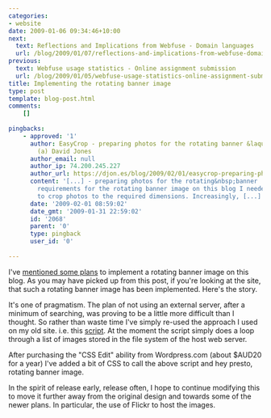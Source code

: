 ```yaml
---
categories:
- website
date: 2009-01-06 09:34:46+10:00
next:
  text: Reflections and Implications from Webfuse - Domain languages
  url: /blog/2009/01/07/reflections-and-implications-from-webfuse-domain-languages/
previous:
  text: Webfuse usage statistics - Online assignment submission
  url: /blog/2009/01/05/webfuse-usage-statistics-online-assignment-submission/
title: Implementing the rotating banner image
type: post
template: blog-post.html
comments:
    []
    
pingbacks:
    - approved: '1'
      author: EasyCrop - preparing photos for the rotating banner &laquo; The Weblog of
        (a) David Jones
      author_email: null
      author_ip: 74.200.245.227
      author_url: https://djon.es/blog/2009/02/01/easycrop-preparing-photos-for-the-rotating-banner/
      content: '[...] - preparing photos for the rotating&nbsp;banner  As part implementation
        requirements for the rotating banner image on this blog I needed some software
        to crop photos to the required dimensions. Increasingly, [...]'
      date: '2009-02-01 08:59:02'
      date_gmt: '2009-01-31 22:59:02'
      id: '2068'
      parent: '0'
      type: pingback
      user_id: '0'
    
---
```

I've [mentioned some plans](/blog/2008/12/28/plans-for-implementing-rotating-banner-image/) to implement a rotating banner image on this blog. As you may have picked up from this post, if you're looking at the site, that such a rotating banner image has been implemented. Here's the story.

It's one of pragmatism. The plan of not using an external server, after a minimum of searching, was proving to be a little more difficult than I thought. So rather than waste time I've simply re-used the approach I used on my old site. i.e. this [script](http://cq-pan.cqu.edu.au/WF/object/ImageRotator/?header=image/jpg). At the moment the script simply does a loop through a list of images stored in the file system of the host web server.

After purchasing the "CSS Edit" ability from Wordpress.com (about $AUD20 for a year) I've added a bit of CSS to call the above script and hey presto, rotating banner image.

In the spirit of release early, release often, I hope to continue modifying this to move it further away from the original design and towards some of the newer plans. In particular, the use of Flickr to host the images.